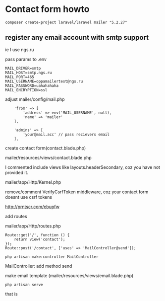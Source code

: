 # Contact form howto

```composer create-project laravel/laravel mailer "5.2.27"```

## register any email account with smtp support
ie I use ngs.ru

pass params to .env

```
MAIL_DRIVER=smtp
MAIL_HOST=smtp.ngs.ru
MAIL_PORT=465
MAIL_USERNAME=oppamailertest@ngs.ru
MAIL_PASSWORD=uahahahaha
MAIL_ENCRYPTION=ssl
```

adjust mailer/config/mail.php
```
    'from' => [
        'address' => env('MAIL_USERNAME', null),
        'name' => 'mailer'
    ],
    
    'admins' => [
        'your@mail.acc' // pass recievers email
    ],
```

create contact form(contact.blade.php)

mailer/resources/views/contact.blade.php

I commented include views like layouts.headerSecondary, coz you have not provided it.

mailer/app/Http/Kernel.php

remove/comment VerifyCsrfToken middleware, coz your contact form doesnt use csrf tokens

http://prntscr.com/ebupfw

add routes

mailer/app/Http/routes.php
```
Route::get('/', function () {
    return view('contact');
});
Route::post('/contact', ['uses' => 'MailController@send']);
```

```php artisan make:controller MailController```

MailController: add method send

make email template (mailer/resources/views/email.blade.php)

```php artisan serve```

that is

















